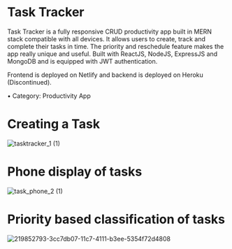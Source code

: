 # Task Tracker
Task Tracker is a fully responsive CRUD productivity app built in MERN stack
compatible with all devices. It allows users to create, track and complete
their tasks in time. The priority and reschedule feature makes the app really
unique and useful. Built with ReactJS, NodeJS, ExpressJS and MongoDB and is equipped with JWT authentication.

Frontend is deployed on Netlify and
backend is deployed on Heroku (Discontinued).

• Category: Productivity App

# Creating a Task
![tasktracker_1 (1)](https://user-images.githubusercontent.com/87326193/220936556-6e52d33d-553f-4e06-976d-aa400fd76c1c.jpg)

# Phone display of tasks
![task_phone_2 (1)](https://user-images.githubusercontent.com/87326193/220936617-8bd35e26-2f54-429b-b1f7-fb2ea6500bf8.jpg)

# Priority based classification of tasks
![219852793-3cc7db07-11c7-4111-b3ee-5354f72d4808](https://user-images.githubusercontent.com/87326193/220936633-d35afb50-620a-419e-9f03-bfafaa0a6f06.jpg)
